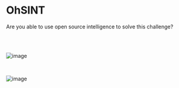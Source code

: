 <h1>OhSINT</h1>
<p>Are you able to use open source intelligence to solve this challenge?</p>

<br>
<br>


![image](https://github.com/user-attachments/assets/ae85df9a-1355-4529-8e4f-0514c6e2a2be)

<br>

![image](https://github.com/user-attachments/assets/0333841a-930e-4343-8492-661645b9c5f2)



